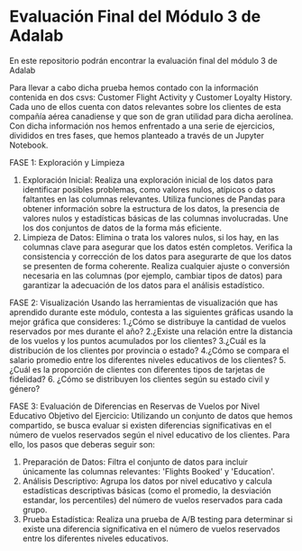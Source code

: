 # Evaluación Final del Módulo 3 de Adalab
En este repositorio podrán encontrar la evaluación final del módulo 3 de Adalab

Para llevar a cabo dicha prueba hemos contado con la información contenida en dos csvs: Customer Flight Activity y Customer Loyalty History. Cada uno de ellos cuenta con datos relevantes sobre los clientes de esta compañía aérea canadiense y que son de gran utilidad para dicha aerolínea. 
Con dicha información nos hemos enfrentado a una serie de ejercicios, divididos en tres fases, que hemos planteado a través de un Jupyter Notebook.

FASE 1: Exploración y Limpieza
1. Exploración Inicial:
Realiza una exploración inicial de los datos para identificar posibles problemas, como valores nulos, atípicos o datos faltantes en las columnas relevantes.
Utiliza funciones de Pandas para obtener información sobre la estructura de los datos, la presencia de valores nulos y estadísticas básicas de las columnas involucradas.
Une los dos conjuntos de datos de la forma más eficiente.
2. Limpieza de Datos:
Elimina o trata los valores nulos, si los hay, en las columnas clave para asegurar que los datos estén completos.
Verifica la consistencia y corrección de los datos para asegurarte de que los datos se presenten de forma coherente.
Realiza cualquier ajuste o conversión necesaria en las columnas (por ejemplo, cambiar tipos de datos) para garantizar la adecuación de los datos para el análisis estadístico.

FASE 2: Visualización
Usando las herramientas de visualización que has aprendido durante este módulo, contesta a las siguientes gráficas usando la mejor gráfica que consideres:
1.¿Cómo se distribuye la cantidad de vuelos reservados por mes durante el año?
2.¿Existe una relación entre la distancia de los vuelos y los puntos acumulados por los clientes?
3.¿Cuál es la distribución de los clientes por provincia o estado?
4.¿Cómo se compara el salario promedio entre los diferentes niveles educativos de los clientes?
5.¿Cuál es la proporción de clientes con diferentes tipos de tarjetas de fidelidad?
6. ¿Cómo se distribuyen los clientes según su estado civil y género?

FASE 3: Evaluación de Diferencias en Reservas de Vuelos por Nivel Educativo
Objetivo del Ejercicio: Utilizando un conjunto de datos que hemos compartido, se busca evaluar si existen diferencias significativas en el número de vuelos reservados según el nivel educativo de los clientes. Para ello, los pasos que deberas seguir son:
1. Preparación de Datos:
Filtra el conjunto de datos para incluir únicamente las columnas relevantes: 'Flights Booked' y 'Education'.
2. Análisis Descriptivo:
Agrupa los datos por nivel educativo y calcula estadísticas descriptivas básicas (como el promedio, la desviación estandar, los percentiles) del número de vuelos reservados para cada grupo.
3. Prueba Estadística:
Realiza una prueba de A/B testing para determinar si existe una diferencia significativa en el número de vuelos reservados entre los diferentes niveles educativos.
